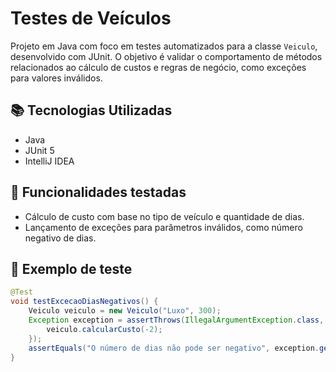 # Testes de Veículos

Projeto em Java com foco em testes automatizados para a classe `Veiculo`, desenvolvido com JUnit. O objetivo é validar o comportamento de métodos relacionados ao cálculo de custos e regras de negócio, como exceções para valores inválidos.

## 📚 Tecnologias Utilizadas

- Java
- JUnit 5
- IntelliJ IDEA

## 🚗 Funcionalidades testadas

- Cálculo de custo com base no tipo de veículo e quantidade de dias.
- Lançamento de exceções para parâmetros inválidos, como número negativo de dias.

## 🧪 Exemplo de teste

```java
@Test
void testExcecaoDiasNegativos() {
    Veiculo veiculo = new Veiculo("Luxo", 300);
    Exception exception = assertThrows(IllegalArgumentException.class, () -> {
        veiculo.calcularCusto(-2);
    });
    assertEquals("O número de dias não pode ser negativo", exception.getMessage());
}
